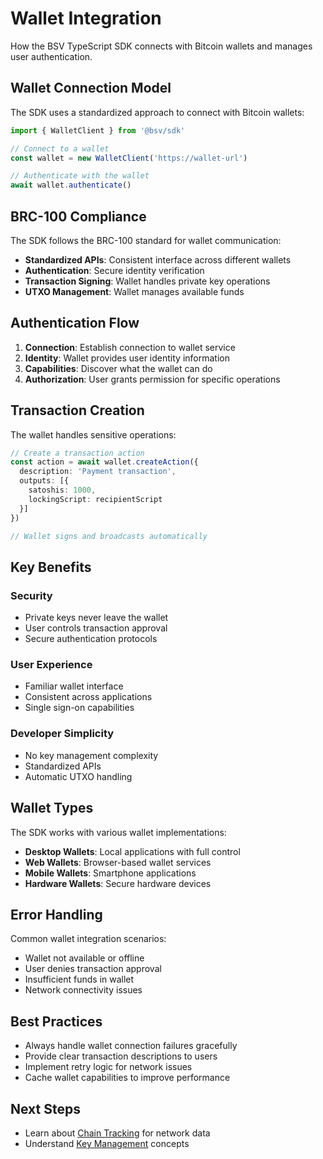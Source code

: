 # Wallet Integration

How the BSV TypeScript SDK connects with Bitcoin wallets and manages user authentication.

## Wallet Connection Model

The SDK uses a standardized approach to connect with Bitcoin wallets:

```typescript
import { WalletClient } from '@bsv/sdk'

// Connect to a wallet
const wallet = new WalletClient('https://wallet-url')

// Authenticate with the wallet
await wallet.authenticate()
```

## BRC-100 Compliance

The SDK follows the BRC-100 standard for wallet communication:

- **Standardized APIs**: Consistent interface across different wallets
- **Authentication**: Secure identity verification
- **Transaction Signing**: Wallet handles private key operations
- **UTXO Management**: Wallet manages available funds

## Authentication Flow

1. **Connection**: Establish connection to wallet service
2. **Identity**: Wallet provides user identity information
3. **Capabilities**: Discover what the wallet can do
4. **Authorization**: User grants permission for specific operations

## Transaction Creation

The wallet handles sensitive operations:

```typescript
// Create a transaction action
const action = await wallet.createAction({
  description: 'Payment transaction',
  outputs: [{
    satoshis: 1000,
    lockingScript: recipientScript
  }]
})

// Wallet signs and broadcasts automatically
```

## Key Benefits

### Security

- Private keys never leave the wallet
- User controls transaction approval
- Secure authentication protocols

### User Experience

- Familiar wallet interface
- Consistent across applications
- Single sign-on capabilities

### Developer Simplicity

- No key management complexity
- Standardized APIs
- Automatic UTXO handling

## Wallet Types

The SDK works with various wallet implementations:

- **Desktop Wallets**: Local applications with full control
- **Web Wallets**: Browser-based wallet services
- **Mobile Wallets**: Smartphone applications
- **Hardware Wallets**: Secure hardware devices

## Error Handling

Common wallet integration scenarios:

- Wallet not available or offline
- User denies transaction approval
- Insufficient funds in wallet
- Network connectivity issues

## Best Practices

- Always handle wallet connection failures gracefully
- Provide clear transaction descriptions to users
- Implement retry logic for network issues
- Cache wallet capabilities to improve performance

## Next Steps

- Learn about [Chain Tracking](./chain-tracking.md) for network data
- Understand [Key Management](./key-management.md) concepts
